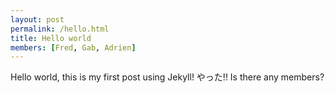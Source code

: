 ```yaml
---
layout: post
permalink: /hello.html
title: Hello world
members: [Fred, Gab, Adrien]
---
```


Hello world, this is my first post using Jekyll! やった!!
Is there any members?
